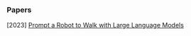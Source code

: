 ### Papers

[2023] [Prompt a Robot to Walk with Large Language Models](https://arxiv.org/abs/2309.09969)